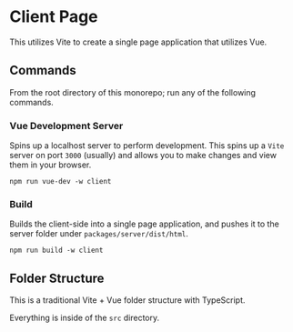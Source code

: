 # Client Page

This utilizes Vite to create a single page application that utilizes Vue.

## Commands

From the root directory of this monorepo; run any of the following commands.

### Vue Development Server

Spins up a localhost server to perform development. This spins up a `Vite` server on port `3000` (usually) and allows you to make changes and view them in your browser.

```
npm run vue-dev -w client
```

### Build

Builds the client-side into a single page application, and pushes it to the server folder under `packages/server/dist/html`.

```
npm run build -w client
```

## Folder Structure

This is a traditional Vite + Vue folder structure with TypeScript.

Everything is inside of the `src` directory.